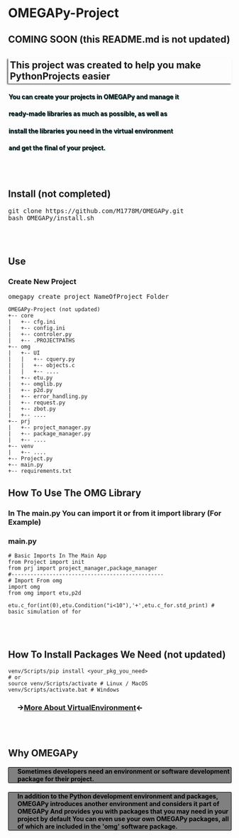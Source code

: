 # OMEGAPy-Project

## COMING SOON (this README.md is not updated)

<h2 style="box-shadow:-2px 1.5px 3px rgb(68,68,68);padding:4px">This project was created to help you make PythonProjects easier</h2>


<h4 style="padding-left:10px;padding:1px;text-shadow:1px 1px rgb(36,100,100);"> You can create your projects in OMEGAPy and manage it </h4>
<h4 style="padding-left:10px;padding:1px;text-shadow:1px 1px rgb(36,100,100);"> ready-made libraries as much as possible, as well as </h4>
<h4 style="padding-left:10px;padding:1px;text-shadow:1px 1px rgb(36,100,100);"> install the libraries you need in the virtual environment</h4>
<h4 style="padding-left:10px;padding:1px;text-shadow:1px 1px rgb(36,100,100);"> and get the final of your project. </h4>

<br>
<br>

## Install (not completed)
<pre>
git clone https://github.com/M1778M/OMEGAPy.git
bash OMEGAPy/install.sh
</pre>

<br>
<br>

## Use
### Create New Project
<pre>
omegapy create project NameOfProject_Folder
</pre>
```
OMEGAPy-Project (not updated)
+-- core
|   +-- cfg.ini
|   +-- config.ini
|   +-- controler.py
|   +-- .PROJECTPATHS
+-- omg
|   +-- UI
|   |   +-- cquery.py
|   |   +-- objects.c
|   |   +-- ....
|   +-- etu.py
|   +-- omglib.py
|   +-- p2d.py
|   +-- error_handling.py
|   +-- request.py
|   +-- zbot.py
|   +-- ....
+-- prj
|   +-- project_manager.py
|   +-- package_manager.py
|   +-- ....
+-- venv
|   +-- ....
+-- Project.py
+-- main.py
+-- requirements.txt
```

## How To Use The OMG Library
### In The main.py You can import it or from it import library (For Example)
### main.py
```
# Basic Imports In The Main App
from Project import init
from prj import project_manager,package_manager
#------------------------------------------------
# Import From omg
import omg
from omg import etu,p2d

etu.c_for(int(0),etu.Condition("i<10"),'+',etu.c_for.std_print) # basic simulation of for
```

<br>
<br>

## How To Install Packages We Need (not updated)

```
venv/Scripts/pip install <your_pkg_you_need>
# or
source venv/Scripts/activate # Linux / MacOS
venv/Scripts/activate.bat # Windows
```
<h3 style="padding-left:20px;color:black">-><a href="https://docs.python.org/3/library/venv.html">More About VirtualEnvironment</a><-</h3>

<br>
<br>

## Why OMEGAPy
<h4 style="padding-left:20px;background-color:gray;color:black;border:1px solid black;border-radius:2px;">
Sometimes developers need an environment or software development package for their project.
</h4>
<h4 style="padding-left:20px;background-color:gray;color:black;border:1px solid black;border-radius:2px;">
In addition to the Python development environment and packages, OMEGAPy introduces another environment and considers it part of OMEGAPy
And provides you with packages that you may need in your project by default
You can even use your own OMEGAPy packages, all of which are included in the 'omg' software package.
</h4>
